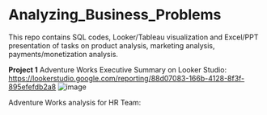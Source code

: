 # Analyzing_Business_Problems
This repo contains SQL codes, Looker/Tableau visualization and Excel/PPT presentation of tasks on product analysis, marketing analysis, payments/monetization analysis. 

**Project 1**
Adventure Works Executive Summary on Looker Studio: https://lookerstudio.google.com/reporting/88d07083-166b-4128-8f3f-895efefdb2a8 
![image](https://github.com/Grozikova/Analyzing_Business_Problems/assets/112769763/a01895f0-9cfe-4814-ad37-396f2fa0112a)


Adventure Works analysis for HR Team: 
